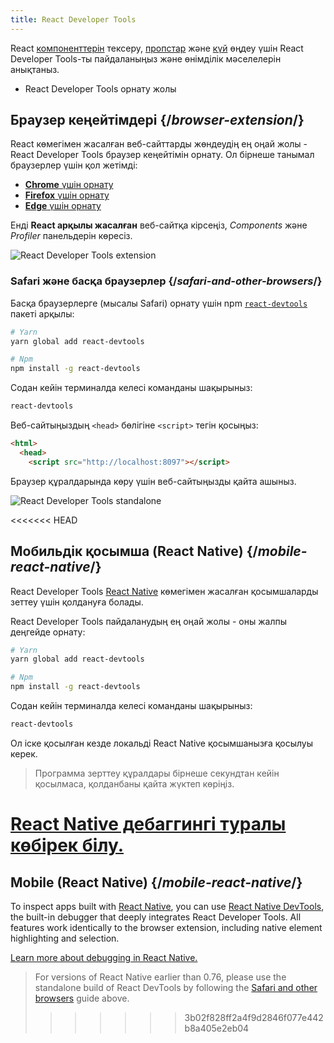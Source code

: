 ```yaml
---
title: React Developer Tools
---
```


<Intro>

React [компоненттерін](/learn/your-first-component) тексеру, [пропстар](/learn/passing-props-to-a-component) және [күй](/learn/state-a) өңдеу үшін React Developer Tools-ты пайдаланыңыз және өнімділік мәселелерін анықтаныз.

</Intro>

<YouWillLearn>

* React Developer Tools орнату жолы

</YouWillLearn>

## Браузер кеңейтімдері {/*browser-extension*/}

React көмегімен жасалған веб-сайттарды жөндеудің ең оңай жолы - React Developer Tools браузер кеңейтімін орнату. Ол бірнеше танымал браузерлер үшін қол жетімді:

* [**Chrome** үшін орнату](https://chrome.google.com/webstore/detail/react-developer-tools/fmkadmapgofadopljbjfkapdkoienihi?hl=en)
* [**Firefox** үшін орнату](https://addons.mozilla.org/en-US/firefox/addon/react-devtools/)
* [**Edge** үшін орнату](https://microsoftedge.microsoft.com/addons/detail/react-developer-tools/gpphkfbcpidddadnkolkpfckpihlkkil)

Енді **React арқылы жасалған** веб-сайтқа кірсеңіз, _Components_ және _Profiler_ панельдерін көресіз.

![React Developer Tools extension](/images/docs/react-devtools-extension.png)

### Safari және басқа браузерлер {/*safari-and-other-browsers*/}
Басқа браузерлерге (мысалы Safari) орнату үшін npm [`react-devtools`](https://www.npmjs.com/package/react-devtools) пакеті арқылы: 
```bash
# Yarn
yarn global add react-devtools

# Npm
npm install -g react-devtools
```
Содан кейін терминалда келесі команданы шақырыныз:
```bash
react-devtools
```
Веб-сайтыңыздың `<head>` бөлігіне `<script>` тегін қосыңыз:
```html {3}
<html>
  <head>
    <script src="http://localhost:8097"></script>
```

Браузер құралдарында көру үшін веб-сайтыңызды қайта ашыныз.

![React Developer Tools standalone](/images/docs/react-devtools-standalone.png)

<<<<<<< HEAD
## Мобильдік қосымша (React Native) {/*mobile-react-native*/}
React Developer Tools [React Native](https://reactnative.dev/) көмегімен жасалған қосымшаларды зеттеу үшін қолдануға болады.

React Developer Tools пайдаланудың ең оңай жолы - оны жалпы деңгейде орнату:
```bash
# Yarn
yarn global add react-devtools

# Npm
npm install -g react-devtools
```
Содан кейін терминалда келесі команданы шақырыныз:
```bash
react-devtools
```
Ол іске қосылған кезде локальді React Native қосымшанызға қосылуы керек.

> Программа зерттеу құралдары бірнеше секундтан кейін қосылмаса, қолданбаны қайта жүктеп көріңіз.

[React Native дебаггингі туралы көбірек білу.](https://reactnative.dev/docs/debugging)
=======
## Mobile (React Native) {/*mobile-react-native*/}

To inspect apps built with [React Native](https://reactnative.dev/), you can use [React Native DevTools](https://reactnative.dev/docs/debugging/react-native-devtools), the built-in debugger that deeply integrates React Developer Tools. All features work identically to the browser extension, including native element highlighting and selection.

[Learn more about debugging in React Native.](https://reactnative.dev/docs/debugging)

> For versions of React Native earlier than 0.76, please use the standalone build of React DevTools by following the [Safari and other browsers](#safari-and-other-browsers) guide above.
>>>>>>> 3b02f828ff2a4f9d2846f077e442b8a405e2eb04
